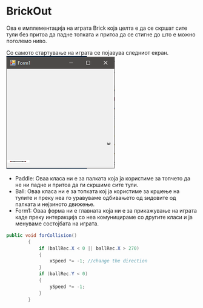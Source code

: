 # BrickOut

Ова е имплементација на играта Brick која целта е да се скршат сите тули без притоа да падне топката и притоа да се стигне до што е можно поголемо ниво.

Со самото стартување на играта се појавува следниот екран.
</br>
  <img src="https://github.com/kmojanovska/BrickOut/blob/master/brickOut/brickOut/Resources/Start%20Game.png">
</br>
<ul>
  <li>
    Paddle: Оваа класа ни е за палката која ја користиме за топчето да не ни падне и притоа да ги скршиме сите тули.
  </li>
  <li>
    Ball: Oваа класа ни е за топката кој ја користиме за кршење на тулите и преку неа го уравуваме одбивањето од ѕидовите од палката и нејзиното движење.
  </li>
  <li>
    Form1: Оваа форма ни е главната која ни е за прикажување на играта каде преку интеракција со неа комуницираме со другите класи и ја менуваме состојбата на играта.
  </li>
  
</ul>

```cs
public void forCollision()
        {
            if (ballRec.X < 0 || ballRec.X > 270)
            {
                xSpeed *= -1; //change the direction    
            }
            if (ballRec.Y < 0)
            {
                ySpeed *= -1;
            }
        }
```
